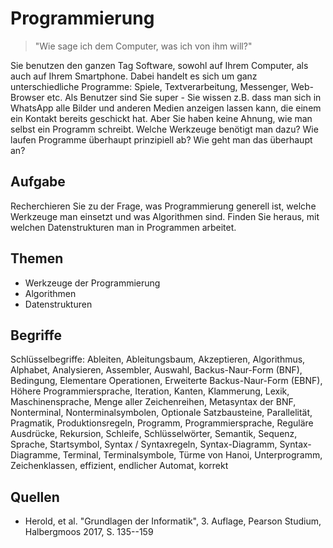 # Programmierung

> "Wie sage ich dem Computer, was ich von ihm will?"

Sie benutzen den ganzen Tag Software, sowohl auf Ihrem Computer, als auch auf Ihrem Smartphone. Dabei handelt es sich um ganz unterschiedliche Programme: Spiele, Textverarbeitung, Messenger, Web-Browser etc. Als Benutzer sind Sie super - Sie wissen z.B. dass man sich in WhatsApp alle Bilder und anderen Medien anzeigen lassen kann, die einem ein Kontakt bereits geschickt hat. Aber Sie haben keine Ahnung, wie man selbst ein Programm schreibt. Welche Werkzeuge benötigt man dazu? Wie laufen Programme überhaupt prinzipiell ab? Wie geht man das überhaupt an?

## Aufgabe

Recherchieren Sie zu der Frage, was Programmierung generell ist, welche Werkzeuge man einsetzt und was Algorithmen sind. Finden Sie heraus, mit welchen Datenstrukturen man in Programmen arbeitet.

## Themen

  - Werkzeuge der Programmierung
  - Algorithmen
  - Datenstrukturen

## Begriffe

Schlüsselbegriffe: Ableiten, Ableitungsbaum, Akzeptieren, Algorithmus, Alphabet, Analysieren, Assembler, Auswahl, Backus-Naur-Form (BNF), Bedingung, Elementare Operationen, Erweiterte Backus-Naur-Form (EBNF), Höhere Programmiersprache, Iteration, Kanten, Klammerung, Lexik, Maschinensprache, Menge aller Zeichenreihen, Metasyntax der BNF, Nonterminal, Nonterminalsymbolen, Optionale Satzbausteine, Parallelität, Pragmatik, Produktionsregeln, Programm, Programmiersprache, Reguläre Ausdrücke, Rekursion, Schleife, Schlüsselwörter, Semantik, Sequenz, Sprache, Startsymbol, Syntax / Syntaxregeln, Syntax-Diagramm, Syntax-Diagramme, Terminal, Terminalsymbole, Türme von Hanoi, Unterprogramm, Zeichenklassen, effizient, endlicher Automat, korrekt

## Quellen

  * Herold, et al. "Grundlagen der Informatik", 3. Auflage, Pearson Studium, Halbergmoos 2017, S. 135--159
